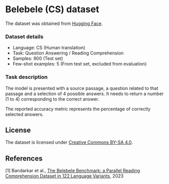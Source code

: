 # Belebele (CS) dataset

The dataset was obtained from [Hugging Face](https://huggingface.co/datasets/facebook/belebele).

### Dataset details

- Language: CS (Human translation)
- Task: Question Answering / Reading Comprehension
- Samples: 900 (Test set)
- Few-shot examples: 5 (From test set, excluded from evaluation)

### Task description

The model is presented with a source passage, a question related to that passage and a selection of 4 possible answers. It needs to return a number (1 to 4) corresponding to the correct answer.

The reported accuracy metric represents the percentage of correctly selected answers.

## License

The dataset is licensed under [Creative Commons BY-SA 4.0](https://creativecommons.org/licenses/by-sa/4.0/).

## References

[1] Bandarkar et al., [The Belebele Benchmark: a Parallel Reading Comprehension Dataset in 122 Language Variants](https://arxiv.org/abs/2308.16884), 2023
